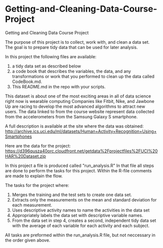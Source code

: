 # Getting-and-Cleaning-Data-Course-Project
Getting and Cleaning Data Course Project

The purpose of this project is to collect, work with, and clean a data set. 
The goal is to prepare tidy data that can be used for later analysis. 

In this project the following files are available:

 1. a tidy data set as described below
 2. a code book that describes the variables, the data, and any transformations or work that you performed to clean up the data called CodeBook.md. 
 3. This README.md in the repo with your scripts. 

This dataset is about one of the most exciting areas in all of data science right now is wearable computing 
Companies like Fitbit, Nike, and Jawbone Up are racing to develop the most advanced algorithms to attract new users. The data linked to from the course website represent data collected from the accelerometers from the Samsung Galaxy S smartphone. 

A full description is available at the site where the data was obtained:
http://archive.ics.uci.edu/ml/datasets/Human+Activity+Recognition+Using+Smartphones

Here are the data for the project:
https://d396qusza40orc.cloudfront.net/getdata%2Fprojectfiles%2FUCI%20HAR%20Dataset.zip

In this project a file is produced called "run_analysis.R"
In that file all steps are done to perform the tasks for this project.
Within the R-file comments are made to explain the flow.

The tasks for the project where:
1. Merges the training and the test sets to create one data set.
2. Extracts only the measurements on the mean and standard deviation for each measurement.
3. Uses descriptive activity names to name the activities in the data set
4. Appropriately labels the data set with descriptive variable names.
5. From the data set in step 4, creates a second, independent tidy data set with the average of each variable for each activity and each subject.

All tasks are preformed within the run_analysis.R file, but not neccessary in the order given above.